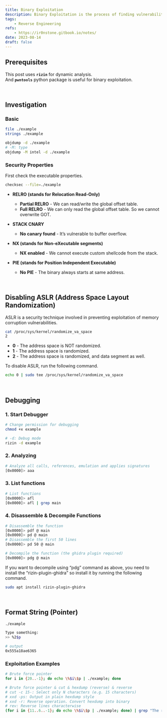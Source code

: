 ```yaml
---
title: Binary Exploitation
description: Binary Exploitation is the process of finding vulnerabilities in the binary file.
tags:
    - Reverse Engineering
refs:
    - https://ir0nstone.gitbook.io/notes/
date: 2023-08-14
draft: false
---
```


## Prerequisites

This post uses **`rizin`** for dynamic analysis.  
And **`pwntools`** python package is useful for binary exploitation.

<br />

## Investigation

### Basic

```sh
file ./example
strings ./example

objdump -d ./example
# -M: type
objdump -M intel -d ./example
```

### Security Properties

First check the executable properties.

```sh
checksec --file=./example
```

- **RELRO (stands for Relocation Read-Only)**

    - **Partial RELRO** - We can read/write the global offset table.
    - **Full RELRO** - We can only read the global offset table. So we cannot overwrite GOT.
        
- **STACK CNARY**

    - **No canary found** - It’s vulnerable to buffer overflow.
        
- **NX (stands for Non-eXecutable segments)**

    - **NX enabled** - We cannot execute custom shellcode from the stack.
        
- **PIE (stands for Position Independent Executable)**

    - **No PIE** - The binary always starts at same address.

<br />

## Disabling ASLR (Address Space Layout Randomization)

ASLR is a security technique involved in preventing exploitation of memory corruption vulnerabilities.

```sh
cat /proc/sys/kernel/randomize_va_space
2
```

- **0** - The address space is NOT randomized.
- **1** - The address space is randomized.
- **2** - The address space is randomized, and data segment as well.

To disable ASLR, run the following command.

```bash
echo 0 | sudo tee /proc/sys/kernel/randomize_va_space
```

<br />

## Debugging

### 1. Start Debugger

```sh
# Change permission for debugging
chmod +x example

# -d: Debug mode
rizin -d example
```

### 2. Analyzing

```sh
# Analyze all calls, references, emulation and applies signatures
[0x0000]> aaa
```

### 3. List functions

```sh
# List functions
[0x0000]> afl
[0x0000]> afl | grep main
```

### 4. Disassemble & Decompile Functions

```sh
# Disassemble the function
[0x0000]> pdf @ main
[0x0000]> pd @ main
# Disassemble the first 50 lines
[0x0000]> pd 50 @ main

# Decompile the function (the ghidra plugin required)
[0x0000]> pdg @ main
```

If you want to decompile using “pdg” command as above, you need to install the “rizin-plugin-ghidra” so install it by running the following command.

```sh
sudo apt install rizin-plugin-ghidra
```

<br />

## Format String (Pointer)

```sh
./example

Type something:
>> %2$p

# output
0x555a18ae6365
```

### Exploitation Examples

```sh
# Brute force pointer
for i in {20..-1}; do echo \%$i\$p | ./example; done

# Brute force pointer & cut & hexdump (reverse) & reverse
# cut -c 15-: Select only N characters (e.g. 15 characters)
# xxd -ps: Output in plain hexdump style
# xxd -r: Reverse operation. Convert hexdump into binary
# rev: Reverse lines characterwise
(for i in {11..6..-1}; do echo \%$i\$p | ./example; done) | grep "The result is" | cut -c 15- | xxd -ps -r | rev
```

<br />